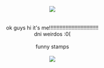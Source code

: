   <div align="center"><img src="https://tenor.com/en-GB/view/using-the-computer-kyle-broflovski-south-park-the-big-fix-s25e2-gif-24844600.gif"<size=150></div><br>
  <br><div align="center">ok guys hi it's me!!!!!!!!!!!!!!!!!!!!!!!!!!!!!!!!!</div>
<div align="center">dni weirdos :0(</div><br>
<div align="center">funny stamps</div><br>
  <div align="center"><img src="https://tenor.com/en-GB/view/stamp-cat-nyan-cat-gif-2297471861059414301.gif"></div>
